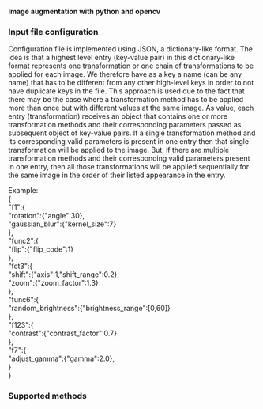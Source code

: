 **Image augmentation with python and opencv**

<h3>Input file configuration</h3>
Configuration file is implemented using JSON, a dictionary-like format. The idea is that a highest level entry (key-value pair) in this dictionary-like format represents one transformation or one chain of transformations to be applied for each image.  We therefore have as a key a name (can be any name) that has to be different from any other high-level keys in order to not have duplicate keys in the file. This approach is used due to the fact that there may be the case where a transformation method has to be applied more than once but with different values at the same image. As value, each entry (transformation) receives an object that contains one or more transformation methods and their corresponding parameters passed as subsequent object of key-value pairs. If a single transformation method and its corresponding valid parameters is present in one entry then that single transformation will be applied to the image. But, if there are multiple transformation methods and their corresponding valid parameters present in one entry, then all those transformations will be applied sequentially for the same image in the order of their listed appearance in the entry. 

Example:  
{  
    "f1":{  
        "rotation":{"angle":30},  
        "gaussian_blur":{"kernel_size":7}  
    },  
   "func2":{  
        "flip":{"flip_code":1}  
    },  
    "fct3":{  
        "shift":{"axis":1,"shift_range":0.2},  
        "zoom":{"zoom_factor":1.3}  
    },  
    "func6":{  
        "random_brightness":{"brightness_range":[0,60]}  
    },  
    "f123":{  
        "contrast":{"contrast_factor":0.7}  
    },  
   "f7":{  
        "adjust_gamma":{"gamma":2.0},        
    }  
}  

<h3>Supported methods<h3>
